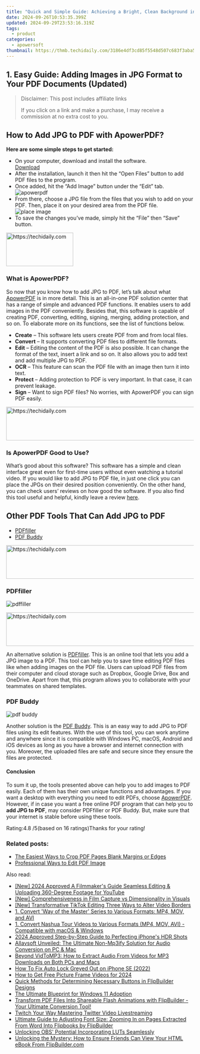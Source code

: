 ```yaml
---
title: "Quick and Simple Guide: Achieving a Bright, Clean Background in Your Digital Projects"
date: 2024-09-26T10:53:35.399Z
updated: 2024-09-29T23:53:16.319Z
tags:
  - product
categories:
  - apowersoft
thumbnail: https://thmb.techidaily.com/3186e4df3cd85f5548d507c683f3aba596cb59805e7e3afa70cfb9fc8a32b29d.jpg
---
```


## 1. Easy Guide: Adding Images in JPG Format to Your PDF Documents (Updated)

>  Disclaimer: This post includes affiliate links
>
>  If you click on a link and make a purchase, I may receive a commission at no extra cost to you.
>

## How to Add JPG to PDF with ApowerPDF?

**Here are some simple steps to get started:**

* On your computer, download and install the software.  
[Download](https://tools.techidaily.com/apowersoft/products/)
* After the installation, launch it then hit the “Open Files” button to add PDF files to the program.
* Once added, hit the “Add Image” button under the “Edit” tab.  
![apowerpdf](https://www.apowersoft.com//webusupload.aoscdn.com/apowercom/wp-content/uploads/2020/07/add-image.jpg.webp)
* From there, choose a JPG file from the files that you wish to add on your PDF. Then, place it on your desired area from the PDF file.  
![place image](https://www.apowersoft.com//webusupload.aoscdn.com/apowercom/wp-content/uploads/2020/07/place-jpg.jpg.webp)
* To save the changes you’ve made, simply hit the “File” then “Save” button.

<!-- affiliate ads begin -->
<a href="https://aligracehair.sjv.io/c/5597632/2135367/19272" target="_top" id="2135367">
  <img src="//a.impactradius-go.com/display-ad/19272-2135367" border="0" alt="https://techidaily.com" width="180" height="90"/>
</a>
<img height="0" width="0" src="https://aligracehair.sjv.io/i/5597632/2135367/19272" style="position:absolute;visibility:hidden;" border="0" />
<!-- affiliate ads end -->

### What is ApowerPDF?

So now that you know how to add JPG to PDF, let’s talk about what [ApowerPDF](https://tools.techidaily.com/apowersoft/apower-pdf/) is in more detail. This is an all-in-one PDF solution center that has a range of simple and advanced PDF functions. It enables users to add images in the PDF conveniently. Besides that, this software is capable of creating PDF, converting, editing, signing, merging, adding protection, and so on. To elaborate more on its functions, see the list of functions below.

* **Create** – This software lets users create PDF from and from local files.
* **Convert** – It supports converting PDF files to different file formats.
* **Edit**  – Editing the content of the PDF is also possible. It can change the format of the text, insert a link and so on. It also allows you to add text and add multiple JPG to PDF.
* **OCR** – This feature can scan the PDF file with an image then turn it into text.
* **Protect** – Adding protection to PDF is very important. In that case, it can prevent leakage.
* **Sign** – Want to sign PDF files? No worries, with ApowerPDF you can sign PDF easily.

<!-- affiliate ads begin -->
<a href="https://appsumo.8odi.net/c/5597632/2123729/7443" target="_top" id="2123729">
  <img src="//a.impactradius-go.com/display-ad/7443-2123729" border="0" alt="https://techidaily.com" width="600" height="90"/>
</a>
<img height="0" width="0" src="https://appsumo.8odi.net/i/5597632/2123729/7443" style="position:absolute;visibility:hidden;" border="0" />
<!-- affiliate ads end -->

### Is ApowerPDF Good to Use?

What’s good about this software? This software has a simple and clean interface great even for first-time users without even watching a tutorial video. If you would like to add JPG to PDF file, in just one click you can place the JPGs on their desired position conveniently. On the other hand, you can check users’ reviews on how good the software. If you also find this tool useful and helpful, kindly leave a review [here](https://www.g2crowd.com/products/apowerpdf/reviews).

## Other PDF Tools That Can Add JPG to PDF

* [PDFfiller](https://tools.techidaily.com/apowersoft/products/)
* [PDF Buddy](https://tools.techidaily.com/apowersoft/products/)

<!-- affiliate ads begin -->
<a href="https://unicoeye.pxf.io/c/5597632/2134496/18498" target="_top" id="2134496">
  <img src="//a.impactradius-go.com/display-ad/18498-2134496" border="0" alt="https://techidaily.com" width="728" height="90"/>
</a>
<img height="0" width="0" src="https://unicoeye.pxf.io/i/5597632/2134496/18498" style="position:absolute;visibility:hidden;" border="0" />
<!-- affiliate ads end -->

### PDFfiller

![pdffiller](https://www.apowersoft.com//webusupload.aoscdn.com/apowercom/wp-content/uploads/2020/07/add-image-pdffiller.jpg.webp)

<!-- affiliate ads begin -->
<a href="https://unicoeye.pxf.io/c/5597632/2134493/18498" target="_top" id="2134493">
  <img src="//a.impactradius-go.com/display-ad/18498-2134493" border="0" alt="https://techidaily.com" width="728" height="90"/>
</a>
<img height="0" width="0" src="https://unicoeye.pxf.io/i/5597632/2134493/18498" style="position:absolute;visibility:hidden;" border="0" />
<!-- affiliate ads end -->

An alternative solution is [PDFfiller](https://www.pdffiller.com/en/categories/add-image.htm). This is an online tool that lets you add a JPG image to a PDF. This tool can help you to save time editing PDF files like when adding images on the PDF file. Users can upload PDF files from their computer and cloud storage such as Dropbox, Google Drive, Box and OneDrive. Apart from that, this program allows you to collaborate with your teammates on shared templates.

### PDF Buddy

![pdf buddy](https://www.apowersoft.com//webusupload.aoscdn.com/apowercom/wp-content/uploads/2020/07/add-jpg-using-pdfbuddy.jpg.webp)

Another solution is the [PDF Buddy](https://www.pdfbuddy.com/how-to/add-image-to-pdf). This is an easy way to add JPG to PDF files using its edit features. With the use of this tool, you can work anytime and anywhere since it is compatible with Windows PC, macOS, Android and iOS devices as long as you have a browser and internet connection with you. Moreover, the uploaded files are safe and secure since they ensure the files are protected.

#### Conclusion

To sum it up, the tools presented above can help you to add images to PDF easily. Each of them has their own unique functions and advantages. If you want a desktop with everything you need to edit PDFs, choose [ApowerPDF](https://tools.techidaily.com/apowersoft/apower-pdf/). However, if in case you want a free online PDF program that can help you to **add JPG to PDF**, may consider PDFfiller or PDF Buddy. But, make sure that your internet is stable before using these tools.

Rating:4.8 /5(based on 16 ratings)Thanks for your rating!

### Related posts:

* [The Easiest Ways to Crop PDF Pages Blank Margins or Edges](https://tools.techidaily.com/apowersoft/apower-pdf/)
* [Professional Ways to Edit PDF Image](https://tools.techidaily.com/apowersoft/apower-pdf/)

<ins class="adsbygoogle"
     style="display:block"
     data-ad-format="autorelaxed"
     data-ad-client="ca-pub-7571918770474297"
     data-ad-slot="1223367746"></ins>

<ins class="adsbygoogle"
     style="display:block"
     data-ad-client="ca-pub-7571918770474297"
     data-ad-slot="8358498916"
     data-ad-format="auto"
     data-full-width-responsive="true"></ins>

<span class="atpl-alsoreadstyle">Also read:</span>
<div><ul>
<li><a href="https://facebook-record-videos.techidaily.com/new-2024-approved-a-filmmakers-guide-seamless-editing-and-uploading-360-degree-footage-for-youtube/"><u>[New] 2024 Approved A Filmmaker's Guide Seamless Editing & Uploading 360-Degree Footage for YouTube</u></a></li>
<li><a href="https://extra-information.techidaily.com/new-comprehensiveness-in-film-capture-vs-dimensionality-in-visuals/"><u>[New] Comprehensiveness in Film Capture vs Dimensionality in Visuals</u></a></li>
<li><a href="https://tiktok-video-files.techidaily.com/new-transformative-tiktok-editing-three-ways-to-alter-video-borders/"><u>[New] Transformative TikTok Editing Three Ways to Alter Video Borders</u></a></li>
<li><a href="https://discover-deluxe.techidaily.com/1-convert-way-of-the-master-series-to-various-formats-mp4-mov-and-avi/"><u>1. Convert 'Way of the Master' Series to Various Formats: MP4, MOV, and AVI</u></a></li>
<li><a href="https://discover-deluxe.techidaily.com/1-convert-nashua-tour-videos-to-various-formats-mp4-mov-avi-compatible-with-macos-and-windows/"><u>1. Convert Nashua Tour Videos to Various Formats (MP4, MOV, AVI) - Compatible with macOS & Windows</u></a></li>
<li><a href="https://extra-guidance.techidaily.com/2024-approved-step-by-step-guide-to-perfecting-iphones-hdr-shots/"><u>2024 Approved Step-by-Step Guide to Perfecting iPhone's HDR Shots</u></a></li>
<li><a href="https://discover-deluxe.techidaily.com/allavsoft-unveiled-the-ultimate-non-mp3ify-solution-for-audio-conversion-on-pc-and-mac/"><u>Allavsoft Unveiled: The Ultimate Non-Mp3ify Solution for Audio Conversion on PC & Mac</u></a></li>
<li><a href="https://discover-deluxe.techidaily.com/beyond-vidtomp3-how-to-extract-audio-from-videos-for-mp3-downloads-on-both-pcs-and-macs/"><u>Beyond VidToMP3: How to Extract Audio From Videos for MP3 Downloads on Both PCs and Macs</u></a></li>
<li><a href="https://ios-unlock.techidaily.com/how-to-fix-auto-lock-greyed-out-on-iphone-se-2022-by-drfone-ios/"><u>How To Fix Auto Lock Greyed Out on iPhone SE (2022)</u></a></li>
<li><a href="https://fox-hovers.techidaily.com/how-to-get-free-picture-frame-videos-for-2024/"><u>How to Get Free Picture Frame Videos for 2024</u></a></li>
<li><a href="https://discover-deluxe.techidaily.com/quick-methods-for-determining-necessary-buttons-in-flipbuilder-designs/"><u>Quick Methods for Determining Necessary Buttons in FlipBuilder Designs</u></a></li>
<li><a href="https://extra-resources.techidaily.com/the-ultimate-blueprint-for-windows-11-adoption/"><u>The Ultimate Blueprint for Windows 11 Adoption</u></a></li>
<li><a href="https://discover-deluxe.techidaily.com/transform-pdf-files-into-shareable-flash-animations-with-flipbuilder-your-ultimate-conversion-tool/"><u>Transform PDF Files Into Shareable Flash Animations with FlipBuilder - Your Ultimate Conversion Tool!</u></a></li>
<li><a href="https://twitter-videos.techidaily.com/twitch-your-way-mastering-twitter-video-livestreaming/"><u>Twitch Your Way Mastering Twitter Video Livestreaming</u></a></li>
<li><a href="https://discover-deluxe.techidaily.com/ultimate-guide-to-adjusting-font-size-zooming-in-on-pages-extracted-from-word-into-flipbooks-by-flipbuilder/"><u>Ultimate Guide to Adjusting Font Size: Zooming In on Pages Extracted From Word Into Flipbooks by FlipBuilder</u></a></li>
<li><a href="https://extra-information.techidaily.com/unlocking-obs-potential-incorporating-luts-seamlessly/"><u>Unlocking OBS' Potential Incorporating LUTs Seamlessly</u></a></li>
<li><a href="https://discover-deluxe.techidaily.com/unlocking-the-mystery-how-to-ensure-friends-can-view-your-html-ebook-from-flipbuildercom/"><u>Unlocking the Mystery: How to Ensure Friends Can View Your HTML eBook From FlipBuilder.com</u></a></li>
</ul></div>


